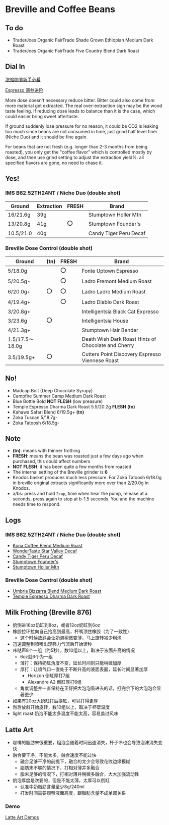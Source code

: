 # Breville and Coffee Beans

## To do

- TraderJoes Organic FairTrade Shade Grown Ethiopian Medium Dark Roast
- TraderJoes Organic FairTrade Five Country Blend Dark Roast

## Dial In

[浓缩咖啡新手必看](./GettingStarted)

[Espresso 调参进阶](./ImproveDialingIn)

More dose doesn't necessary reduce bitter.
Bitter could also come from more material get extracted.
The real over-extraction sign may be the wood taste feeling.
If reducing dose leads to balance than it is the case,
which could easier bring sweet aftertaste.

If ground suddenly lose pressure for no reason,
it could be CO2 is leaking too much since beans are not consumed in time,
just grind half level finer (Niche Duo) and it should be fine again.

For beans that are not fresh (e.g. longer than 2-3 months from being roasted),
you only get the "coffee flavor" which is controlled mostly by dose,
and then use grind setting to adjust the extraction yield%.
all specified flavors are gone, no need to chase it.

## Yes!

### IMS B62.52TH24NT / Niche Duo (double shot)

| Ground | Extraction | **FRESH** | Brand |
|--|--|--|--|
| 16/21.6g | 39g || Stumptown Holler Mtn |
| 13/20.8g | 41g | :o: | Stumptown Founder's |
|  10.5/21.0 | 40g || Candy Tiger Peru Decaf |

### Breville Dose Control (double shot)

| Ground | **(tn)** | **FRESH** | Brand |
|--|--|--|--|
| 5/18.0g || :o: | Fonte Uptown Espresso |
| 5/20.5g- || :o: | Ladro Fremont Medium Roast |
| 6/20.0g+ | :o: | :o: | Ladro Ladro Medium Roast |
| 4/19.4g+ || :o: | Ladro Diablo Dark Roast |
| 3/20.8g+ ||| Intelligentsia Black Cat Expresso |
| 3/23.6g | :o: || Intelligentsia House |
| 4/21.3g+ ||| Stumptown Hair Bender |
| 1.5/17.5～18.0g ||| Death Wish Dark Roast Hints of Chocolate and Cherry |
| 3.5/19.5g+ | :o: || Cutters Point Discovery Espresso Viennese Roast |

## No!

- Madcap Bolt (Deep Chocolate Syrupy)
- Campfire Summer Camp Medium Dark Roast
- Blue Bottle Bold **NOT FLESH** (low preasure)
- Temple Espresso Dharma Dark Roast 5.5/20.2g **FLESH** **(tn)**
- Kahawa Safari Blend 6/19.5g+ **(tn)**
- Zoka Tuscan 5/18.7g-
- Zoka Tatoosh 6/18.5g-

## Note

- **(tn)**: means with thinner frothing
- **FRESH**: means the bean was roasted just a few days ago when purchased, this could affect numbers
- **NOT FLESH**: it has been quite a few months from roasted
- The internal setting of the Breville grinder is **6**
- Knodos basket produces much less pressure. For Zoka Tatoosh 6/18.0g in breville original extracts significantly more over than 2/20.0g in Knodos.
- a/bs: press and hold `2cup`, time when hear the pump, release at a seconds, press again to stop at b-1.5 seconds. You and the machine needs time to respond.

## Logs

### IMS B62.52TH24NT / Niche Duo (double shot)

- [Kona Coffee Blend Medium Roast](./DialingInLog/2024-7-14-Kona-Coffee-Blend)
- [WonderTaste Star Valley Decaf](./DialingInLog/2024-7-11-Wondertaste-Star-Valley-Decaf)
- [Candy Tiger Peru Decaf](./DialingInLog/2024-7-9-Candy-Tiger-Peru-Decaf)
- [Stumptown Founder's](./DialingInLog/2024-7-4-Stumptown-Founders)
- [Stumptown Holler Mtn](./DialingInLog/2024-6-28-Stumptown-Holler-Mtn)

### Breville Dose Control (double shot)
 
- [Umbria Bizzarra Blend Medium Dark Roast](./DialingInLog/2024-6-23-Umbria-Bizzarra-Blend)
- [Temple Espresso Dharma Dark Roast](./DialingInLog/2024-6-11-Temple-Espresso-Dharma)

## Milk Frothing (Breville 876)

- 奶倒进16oz奶缸到8oz，或者12oz奶缸到6oz
- 橡胶拉环拉向自己抬高到最高，杯嘴顶住橡胶（为了一致性）
  - 这个时候放斜会让奶泡稍微变薄，马上旋转减少粗泡
- 迅速调整到喷嘴出现强力气流后开始读秒
- 咔哒声8个一组（约5秒），数10组以上，取决于液面升高的情况
  - 6oz就6个为一组
  - 薄打：保持奶缸角度不变，延长时间则只能稍微加厚
  - 厚打：让喷气口一直处于不断升高的液面表面，延长时间显著加厚
    - Horizon 倒缸厚打7组
    - Alexandre A2 倒缸厚打6组
  - 角度调整并一直保持在正好把大泡泡吸进去的话，打完余下的大泡泡会显著更少
- 如果有20oz大奶缸打后换缸，可以打得更厚
- 然后放斜开始旋转，数10组以上，取决于杯壁温度
- light roast 奶泡不能太多温度不能太高，容易盖过风味

## Latte Art

- 咖啡的脂肪末很重要，粗泡会随着时间迅速消失，杯子冷也会导致泡沫消失变快
- 融合要干净，不能太多，融合速度不能过快
  - 融合足够干净的前提下，融合的太少会导致花纹边缘模糊
  - 脂肪末不够的情况下，打相对薄并多融合
  - 脂末足够的情况下，打相对薄并稍微多融合，大大加强流动性
- 奶泡厚度是次要的，但是不能太薄，太厚可以倒缸
  - 认准牛奶脂肪含量至少8g/240ml
  - 打发时间需要观察液面高度，跟脂肪含量不成单调关系

### Demo

[Latte Art Demos](./LatteArt)
